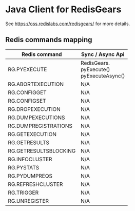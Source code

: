 # Java Client for RedisGears 
See https://oss.redislabs.com/redisgears/ for more details.

## Redis commands mapping
Redis command|Sync / Async Api|
| --- | --- |
RG.PYEXECUTE | RedisGears.<br/>pyExecute()<br/>pyExecuteAsync() |
RG.ABORTEXECUTION | N/A |
RG.CONFIGGET | N/A |
RG.CONFIGSET | N/A |
RG.DROPEXECUTION | N/A |
RG.DUMPEXECUTIONS | N/A |
RG.DUMPREGISTRATIONS | N/A |
RG.GETEXECUTION | N/A |
RG.GETRESULTS | N/A |
RG.GETRESULTSBLOCKING | N/A |
RG.INFOCLUSTER | N/A |
RG.PYSTATS | N/A |
RG.PYDUMPREQS | N/A |
RG.REFRESHCLUSTER | N/A |
RG.TRIGGER | N/A |
RG.UNREGISTER | N/A |
